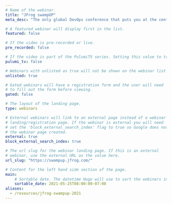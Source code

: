 ```yaml
---
# Name of the webinar.
title: "JFrog swampUP"
meta_desc: "The only global DevOps conference that puts you at the center: empowering you with actionable tips, patterns and use cases to drive DevOps from the front lines."

# A featured webinar will display first in the list.
featured: false

# If the video is pre-recorded or live.
pre_recorded: false

# If the video is part of the PulumiTV series. Setting this value to true will list the video in the "PulumiTV" section.
pulumi_tv: false

# Webinars with unlisted as true will not be shown on the webinar list
unlisted: true

# Gated webinars will have a registration form and the user will need
# to fill out the form before viewing.
gated: false

# The layout of the landing page.
type: webinars

# External webinars will link to an external page instead of a webinar
# landing/registration page. If the webinar is external you will need
# set the 'block_external_search_index' flag to true so Google does not index
# the webinar page created.
external: true
block_external_search_index: true

# The url slug for the webinar landing page. If this is an external
# webinar, use the external URL as the value here.
url_slug: "https://swampup.jfrog.com/"

# Content for the left hand side section of the page.
main:
    # Sortable date. The datetime Hugo will use to sort the webinars in date order.
    sortable_date: 2021-05-25T08:00:00-07:00
aliases:
  - /resources/jfrog-swampup-2021
---
```

